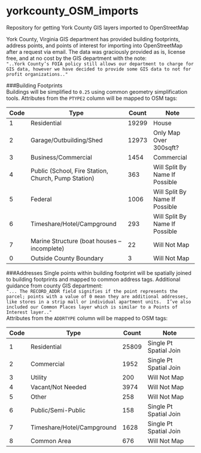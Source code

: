 # yorkcounty_OSM_imports
Repository for getting York County GIS layers imported to OpenStreetMap  

York County, Virginia GIS department has provided building footprints, address points, and points of interest for importing into OpenStreetMap after a request via email. The data was graciously provided as is, license free, and at no cost by the GIS department with the note:  
```"..York County’s FOIA policy still allows our department to charge for GIS data, however we have decided to provide some GIS data to not for profit organizations.."```  

###Building Footprints  
Buildings will be simplified to ```0.25``` using common geometry simplification tools. Attributes from the ```PTYPE2``` column will be mapped to OSM tags:  

| Code  | Type | Count |  Note |
| ------------- | ------------- |------------- |------------- |
| 1  | Residential  | 19299  | House  |
| 2  | Garage/Outbuilding/Shed  | 12973  | Only Map Over 300sqft?  |
| 3  | Business/Commercial  | 1454  | Commercial  |
| 4  | Public (School, Fire Station, Church, Pump Station)  | 363  | Will Split By Name If Possible  |
| 5  | Federal  | 1006  | Will Split By Name If Possible  |
| 6  | Timeshare/Hotel/Campground  | 293  | Will Split By Name If Possible  |
| 7  | Marine Structure (boat houses – incomplete)  | 22   | Will Not Map   |
| 0  | Outside County Boundary  | 3  | Will Not Map   |

###Addresses 
Single points within building footprint will be spatially joined to building footprints and mapped to common address tags. Additional guidance from county GIS department:  
```"... The RECORD_ADDR field signifies if the point represents the parcel; points with a value of 0 mean they are additional addresses, like stores in a strip mall or individual apartment units.  I’ve also included our Common Places layer which is similar to a Points of Interest layer.."```  
Attributes from the ```ADDRTYPE``` column will be mapped to OSM tags:  

| Code  | Type | Count |  Note |  
| ------------- | ------------- |------------- |------------- |
| 1  | Residential  | 25809  | Single Pt Spatial Join  |
| 2  | Commercial  | 1952  | Single Pt Spatial Join  |
| 3  | Utility  | 200  | Will Not Map  |
| 4  | Vacant/Not Needed  | 3974  | Will Not Map  |
| 5  | Other  | 258  | Will Not Map  |
| 6  | Public/Semi-Public  | 158  | Single Pt Spatial Join  |
| 7  | Timeshare/Hotel/Campground  | 1628  | Single Pt Spatial Join   |
| 8  | Common Area  | 676  | Will Not Map  |

